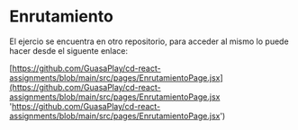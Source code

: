 # Enrutamiento

El ejercio se encuentra en otro repositorio, para acceder al mismo lo puede hacer desde el siguente enlace:

[https://github.com/GuasaPlay/cd-react-assignments/blob/main/src/pages/EnrutamientoPage.jsx](https://github.com/GuasaPlay/cd-react-assignments/blob/main/src/pages/EnrutamientoPage.jsx 'https://github.com/GuasaPlay/cd-react-assignments/blob/main/src/pages/EnrutamientoPage.jsx')
